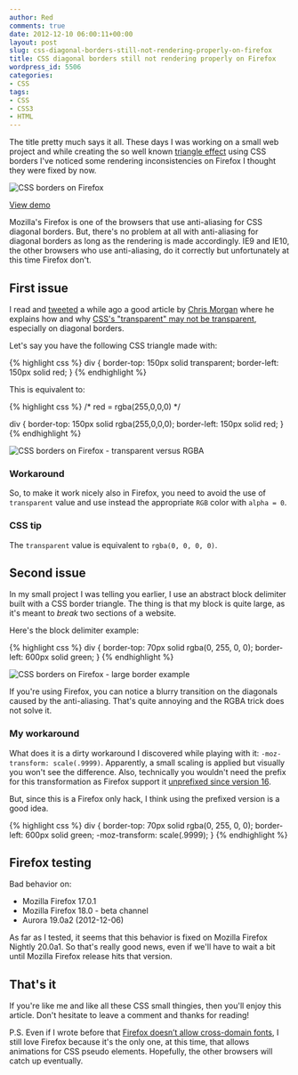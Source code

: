 ```yaml
---
author: Red
comments: true
date: 2012-12-10 06:00:11+00:00
layout: post
slug: css-diagonal-borders-still-not-rendering-properly-on-firefox
title: CSS diagonal borders still not rendering properly on Firefox
wordpress_id: 5506
categories:
- CSS
tags:
- CSS
- CSS3
- HTML
---
```


The title pretty much says it all. These days I was working on a small web project and while creating the so well known [triangle effect](http://www.red-team-design.com/how-to-create-triangle-shapes) using CSS borders I've noticed some rendering inconsistencies on Firefox I thought they were fixed by now.

![CSS borders on Firefox](http://www.red-team-design.com/wp-content/uploads/2012/12/css-borders-firefox.jpg)

<!-- more -->

[View demo](http://www.red-team-design.com/wp-content/uploads/2012/12/css-borders-on-firefox.html)

Mozilla's Firefox is one of the browsers that use anti-aliasing for CSS diagonal borders. But, there's no problem at all with anti-aliasing for diagonal borders as long as the rendering is made accordingly. IE9 and IE10, the other browsers who use anti-aliasing, do it correctly but unfortunately at this time Firefox don't.

## First issue

I read and [tweeted](https://twitter.com/catalinred/statuses/233523307075477505) a while ago a good article by [Chris Morgan](https://twitter.com/__chrismorgan) where he explains how and why [CSS's "transparent" may not be transparent](https://coderwall.com/p/tpmsta), especially on diagonal borders.

Let's say you have the following CSS triangle made with:    

{% highlight css %}
div {
    border-top: 150px solid transparent;
    border-left: 150px solid red;
}
{% endhighlight %}

This is equivalent to:

{% highlight css %}
/* red = rgba(255,0,0,0) */

div {
    border-top: 150px solid rgba(255,0,0,0);
    border-left: 150px solid red;
}
{% endhighlight %}

![CSS borders on Firefox - transparent versus RGBA](http://www.red-team-design.com/wp-content/uploads/2012/12/css-borders-firefox-transparent-rgba.png)

### Workaround

So, to make it work nicely also in Firefox, you need to avoid the use of `transparent` value and use instead the appropriate `RGB` color with `alpha = 0`.

### CSS tip

The `transparent` value is equivalent to `rgba(0, 0, 0, 0)`.

## Second issue

In my small project I was telling you earlier, I use an abstract block delimiter built with a CSS border triangle. The thing is that my block is quite large, as it's meant to _break_ two sections of a website.

Here's the block delimiter example:
    
{% highlight css %}
div {
    border-top: 70px solid rgba(0, 255, 0, 0);
    border-left: 600px solid green;
}
{% endhighlight %}


![CSS borders on Firefox - large border example](http://www.red-team-design.com/wp-content/uploads/2012/12/css-borders-firefox-large-border.png)

If you're using Firefox, you can notice a blurry transition on the diagonals caused by the anti-aliasing. That's quite annoying and the RGBA trick does not solve it.


### My workaround

What does it is a dirty workaround I discovered while playing with it: `-moz-transform: scale(.9999)`. Apparently, a small scaling is applied but visually you won't see the difference. Also, technically you wouldn't need the prefix for this transformation as Firefox support it [unprefixed since version 16](https://hacks.mozilla.org/2012/07/aurora-16-is-out/).

But, since this is a Firefox only hack, I think using the prefixed version is a good idea.

{% highlight css %}
div {
    border-top: 70px solid rgba(0, 255, 0, 0);
    border-left: 600px solid green;
    -moz-transform: scale(.9999);
}
{% endhighlight %}

## Firefox testing

Bad behavior on:
	
  * Mozilla Firefox 17.0.1	
  * Mozilla Firefox 18.0 - beta channel	
  * Aurora 19.0a2 (2012-12-06)

As far as I tested, it seems that this behavior is fixed on Mozilla Firefox Nightly 20.0a1. So that's really good news, even if we'll have to wait a bit until Mozilla Firefox release hits that version.

## That's it

If you're like me and like all these CSS small thingies, then you'll enjoy this article. Don't hesitate to leave a comment and thanks for reading!

P.S. Even if I wrote before that [Firefox doesn’t allow cross-domain fonts](http://www.red-team-design.com/firefox-doesnt-allow-cross-domain-fonts-by-default), I still love Firefox because it's the only one, at this time, that allows animations for CSS pseudo elements. Hopefully, the other browsers will catch up eventually.